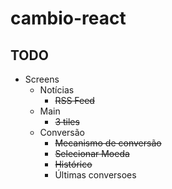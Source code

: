 # cambio-react

## TODO

- Screens
    - Notícias
      - ~~RSS Feed~~
    - Main
      - ~~3 tiles~~
    - Conversão
      - ~~Mecanismo de conversão~~
      - ~~Selecionar Moeda~~
      - ~~Histórico~~
      - Últimas conversoes
